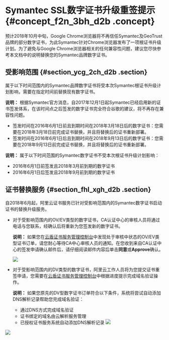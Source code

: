 # Symantec SSL数字证书升级重签提示 {#concept_f2n_3bh_d2b .concept}

预计2018年10月中旬，Google Chrome浏览器将不再信任Symantec及GeoTrust品牌的部分数字证书，为此Symantec针对Chrome浏览器发布了一项根证书升级计划。为了避免与Google Chrome浏览器相关的任何兼容性问题，建议您尽快参考本文档中的说明替换您的Symantec品牌数字证书。

## 受影响范围 {#section_ycg_2ch_d2b .section}

属于以下时间范围内的Symantec品牌数字证书将受本次Symantec根证书升级计划影响，需要在指定时间前替换现有数字证书。

**说明：** 根据Symantec官方消息，自2017年12月1日起Symantec已经启用新的证书签发体系，在该时间点之后签发的数字证书完全符合谷歌的建议，将不再存在兼容性问题。

-   签发时间在2016年6月1日前且到期时间在2018年3月18日后的数字证书：您需要在2018年3月18日前完成证书替换，并且将替换后的证书重新部署。
-   签发时间在2016年6月1日后且到期时间在2018年9月13日后的数字证书：您需要在2018年9月13日前完成证书替换，并且将替换后的证书重新部署。

**说明：** 属于以下时间范围的Symantec数字证书不受本次根证书升级计划影响：

-   2016年6月1日前签发且2018年3月前到期的数字证书
-   2016年6月1日后签发且2018年9月前到期的数字证书

## 证书替换服务 {#section_fhl_xgh_d2b .section}

自2018年6月起，阿里云证书服务已针对受影响范围内的Symantec数字证书启动证书的替换升级服务。

-   对于受影响范围内的OV/EV类型的数字证书，CA认证中心的审核人员将通过电话与您联系，经确认后将重新为您签发新的数字证书。

    **说明：** 如果您在[云盾证书服务管理控制台](https://yundun.console.aliyun.com/?&p=cas#/cas/home)中发现处于审核中状态的OV/EV类型证书订单，请您耐心等待CA中心审核人员的通知。在您收到来自CA认证中心的签发申请确认邮件后，请仔细阅读邮件内容后单击**同意**或**Approve**确认。

    ![](http://static-aliyun-doc.oss-cn-hangzhou.aliyuncs.com/assets/img/14803/6352_zh-CN.png)

-   对于受影响范围内的DV类型的数字证书，阿里云工作人员将为您提交证书重签申请，您需要在[云盾证书服务管理控制台](https://yundun.console.aliyun.com/?&p=cas#/cas/home)中根据进度提示完成域名验证操作。

    **说明：** 如果您原先的DV型数字证书订单符合以下条件，系统将尝试自动添加DNS解析记录帮助您完成域名验证：

    -   通过DNS方式完成域名验证
    -   证书绑定的域名由云解析服务管理
    -   已授权证书服务系统自动添加DNS解析记录
    ![](http://static-aliyun-doc.oss-cn-hangzhou.aliyuncs.com/assets/img/14803/6322_zh-CN.png)


![](http://static-aliyun-doc.oss-cn-hangzhou.aliyuncs.com/assets/img/14803/6321_zh-CN.png)

